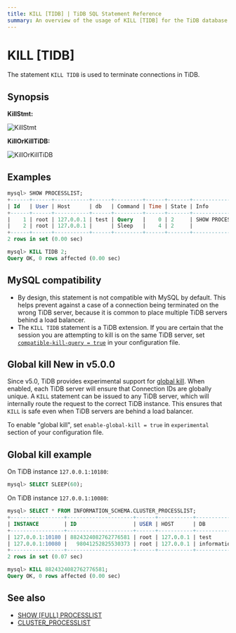 ```yaml
---
title: KILL [TIDB] | TiDB SQL Statement Reference
summary: An overview of the usage of KILL [TIDB] for the TiDB database.
---
```


# KILL [TIDB]

The statement `KILL TIDB` is used to terminate connections in TiDB.

## Synopsis

**KillStmt:**

![KillStmt](/media/sqlgram/KillStmt.png)

**KillOrKillTiDB:**

![KillOrKillTiDB](/media/sqlgram/KillOrKillTiDB.png)

## Examples

```sql
mysql> SHOW PROCESSLIST;
+------+------+-----------+------+---------+------+-------+------------------+
| Id   | User | Host      | db   | Command | Time | State | Info             |
+------+------+-----------+------+---------+------+-------+------------------+
|    1 | root | 127.0.0.1 | test | Query   |    0 | 2     | SHOW PROCESSLIST |
|    2 | root | 127.0.0.1 |      | Sleep   |    4 | 2     |                  |
+------+------+-----------+------+---------+------+-------+------------------+
2 rows in set (0.00 sec)

mysql> KILL TIDB 2;
Query OK, 0 rows affected (0.00 sec)
```

## MySQL compatibility

* By design, this statement is not compatible with MySQL by default. This helps prevent against a case of a connection being terminated on the wrong TiDB server, because it is common to place multiple TiDB servers behind a load balancer.
* The `KILL TIDB` statement is a TiDB extension. If you are certain that the session you are attempting to kill is on the same TiDB server, set [`compatible-kill-query = true`](/tidb-configuration-file.md#compatible-kill-query) in your configuration file.

## Global kill <span class="version-mark">New in v5.0.0</span>

Since v5.0, TiDB provides experimental support for [global kill](https://github.com/pingcap/tidb/blob/master/docs/design/2020-06-01-global-kill.md). When enabled, each TiDB server will ensure that Connection IDs are globally unique. A `KILL` statement can be issued to any TiDB server, which will internally route the request to the correct TiDB instance. This ensures that `KILL` is safe even when TiDB servers are behind a load balancer.

To enable "global kill", set `enable-global-kill = true` in `experimental` section of your configuration file.

## Global kill example

On TiDB instance `127.0.0.1:10180`:

```sql
mysql> SELECT SLEEP(60);
```

On TiDB instance `127.0.0.1:10080`:

```sql
mysql> SELECT * FROM INFORMATION_SCHEMA.CLUSTER_PROCESSLIST;
+-----------------+---------------------+------+-----------+--------------------+---------+------+------------+------------------------------------------------------+------------------------------------------------------------------+------+----------------------------------------+
| INSTANCE        | ID                  | USER | HOST      | DB                 | COMMAND | TIME | STATE      | INFO                                                 | DIGEST                                                           | MEM  | TxnStart                               |
+-----------------+---------------------+------+-----------+--------------------+---------+------+------------+------------------------------------------------------+------------------------------------------------------------------+------+----------------------------------------+
| 127.0.0.1:10180 | 8824324082762776581 | root | 127.0.0.1 | test               | Query   |    2 | autocommit | SELECT SLEEP(60)                                     | b4dae6a771c1d84157dcc302bef38cbff77a7a8ff89ee38302ac3324485454a3 |    0 |                                        |
| 127.0.0.1:10080 |   98041252825530373 | root | 127.0.0.1 | information_schema | Query   |    0 | autocommit | SELECT * FROM INFORMATION_SCHEMA.CLUSTER_PROCESSLIST | 43113c6fe27fb20eae4a6dc8c43f176f9292fd873dd08f1041debdff6d335cb0 |    0 | 01-15 23:13:20.609(422241527558045697) |
+-----------------+---------------------+------+-----------+--------------------+---------+------+------------+------------------------------------------------------+------------------------------------------------------------------+------+----------------------------------------+
2 rows in set (0.07 sec)

mysql> KILL 8824324082762776581;
Query OK, 0 rows affected (0.00 sec)
```

## See also

* [SHOW \[FULL\] PROCESSLIST](/sql-statements/sql-statement-show-processlist.md)
* [CLUSTER_PROCESSLIST](/information-schema/information-schema-processlist.md#cluster_processlist)
